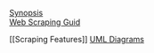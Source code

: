 
[Synopsis](https://chatgpt.com/c/0a6619bb-c251-498f-95da-c5939161fea8)  
[Web Scraping Guid](https://chatgpt.com/c/b20ce14b-7672-4654-82de-cf0daf9aa838)

[[Scraping Features]]
[UML Diagrams](https://chatgpt.com/c/66f01b2b-cc64-800a-855c-ce75bbbf3a20) 
